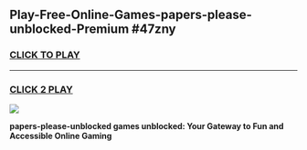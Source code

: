 
## Play-Free-Online-Games-papers-please-unblocked-Premium #47zny
<h3>
<a href="https://premium.freeplayer.one?title=papers-please-unblocked&ref=8M">CLICK TO PLAY</a></h3>
<hr>

<h3>
<a href="https://premium.freeplayer.one?title=papers-please-unblocked&ref=8M">CLICK 2 PLAY</a>
  
</h3>

<a href="https://premium.freeplayer.one?title=papers-please-unblocked&ref=8M"><img src="https://clearcache.store/games.png"></a>


**papers-please-unblocked games unblocked: Your Gateway to Fun and Accessible Online Gaming**
